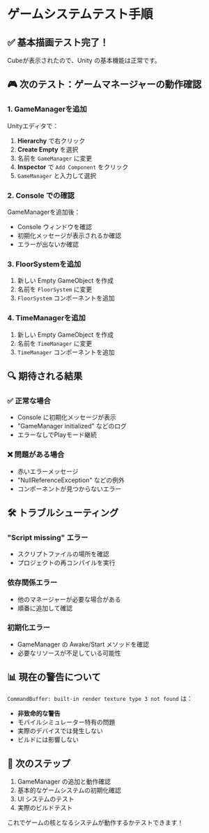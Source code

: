 # ゲームシステムテスト手順

## ✅ 基本描画テスト完了！
Cubeが表示されたので、Unity の基本機能は正常です。

## 🎮 次のテスト：ゲームマネージャーの動作確認

### 1. **GameManagerを追加**
Unityエディタで：
1. **Hierarchy** で右クリック
2. **Create Empty** を選択
3. 名前を `GameManager` に変更
4. **Inspector** で `Add Component` をクリック
5. `GameManager` と入力して選択

### 2. **Console での確認**
GameManagerを追加後：
- Console ウィンドウを確認
- 初期化メッセージが表示されるか確認
- エラーが出ないか確認

### 3. **FloorSystemを追加**
1. 新しい Empty GameObject を作成
2. 名前を `FloorSystem` に変更
3. `FloorSystem` コンポーネントを追加

### 4. **TimeManagerを追加**
1. 新しい Empty GameObject を作成
2. 名前を `TimeManager` に変更
3. `TimeManager` コンポーネントを追加

## 🔍 期待される結果

### ✅ 正常な場合
- Console に初期化メッセージが表示
- "GameManager initialized" などのログ
- エラーなしでPlayモード継続

### ❌ 問題がある場合
- 赤いエラーメッセージ
- "NullReferenceException" などの例外
- コンポーネントが見つからないエラー

## 🛠️ トラブルシューティング

### "Script missing" エラー
- スクリプトファイルの場所を確認
- プロジェクトの再コンパイルを実行

### 依存関係エラー
- 他のマネージャーが必要な場合がある
- 順番に追加して確認

### 初期化エラー
- GameManager の Awake/Start メソッドを確認
- 必要なリソースが不足している可能性

## 📊 現在の警告について

`CommandBuffer: built-in render texture type 3 not found` は：
- **非致命的な警告**
- モバイルシミュレーター特有の問題
- 実際のデバイスでは発生しない
- ビルドには影響しない

## 🚀 次のステップ

1. GameManager の追加と動作確認
2. 基本的なゲームシステムの初期化確認
3. UI システムのテスト
4. 実際のビルドテスト

これでゲームの核となるシステムが動作するかテストできます！